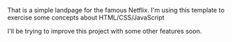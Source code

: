 That is a simple landpage for the famous Netflix.
I'm using this template to exercise some concepts about HTML/CSS/JavaScript

I'll be trying to improve this project with some other features soon.
